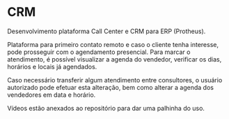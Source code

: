 # CRM
Desenvolvimento plataforma Call Center e CRM para ERP (Protheus).

Plataforma para primeiro contato remoto e caso o cliente tenha interesse, pode prosseguir com o agendamento presencial. 
Para marcar o atendimento, é possível visualizar a agenda do vendedor, verificar os dias, horários e locais já agendados.

Caso necessário transferir algum atendimento entre consultores, o usuário autorizado pode efetuar esta alteração, bem como alterar 
a agenda dos vendedores em data e horário.

Vídeos estão anexados ao repositório para dar uma palhinha do uso. 
